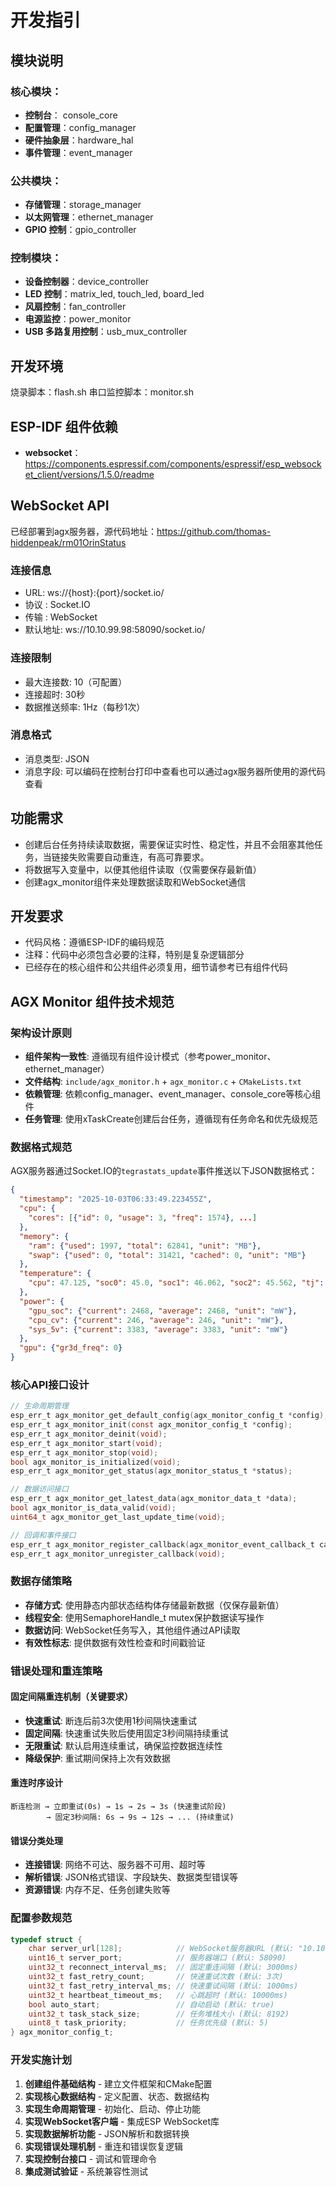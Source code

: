 # 开发指引

## 模块说明

### 核心模块：

- **控制台**： console_core
- **配置管理**：config_manager
- **硬件抽象层**：hardware_hal
- **事件管理**：event_manager

### 公共模块：

- **存储管理**：storage_manager
- **以太网管理**：ethernet_manager
- **GPIO 控制**：gpio_controller

### 控制模块：

- **设备控制器**：device_controller
- **LED 控制**：matrix_led, touch_led, board_led
- **风扇控制**：fan_controller
- **电源监控**：power_monitor
- **USB 多路复用控制**：usb_mux_controller

## 开发环境

烧录脚本：flash.sh
串口监控脚本：monitor.sh

## ESP-IDF 组件依赖

- **websocket**：https://components.espressif.com/components/espressif/esp_websocket_client/versions/1.5.0/readme


## WebSocket API

已经部署到agx服务器，源代码地址：https://github.com/thomas-hiddenpeak/rm01OrinStatus

### 连接信息

- URL: ws://{host}:{port}/socket.io/
- 协议 : Socket.IO
- 传输 : WebSocket
- 默认地址: ws://10.10.99.98:58090/socket.io/

### 连接限制

- 最大连接数: 10（可配置）
- 连接超时: 30秒
- 数据推送频率: 1Hz（每秒1次）

### 消息格式

- 消息类型: JSON
- 消息字段: 可以编码在控制台打印中查看也可以通过agx服务器所使用的源代码查看

## 功能需求

- 创建后台任务持续读取数据，需要保证实时性、稳定性，并且不会阻塞其他任务，当链接失败需要自动重连，有高可靠要求。
- 将数据写入变量中，以便其他组件读取（仅需要保存最新值）
- 创建agx_monitor组件来处理数据读取和WebSocket通信

## 开发要求

- 代码风格：遵循ESP-IDF的编码规范
- 注释：代码中必须包含必要的注释，特别是复杂逻辑部分
- 已经存在的核心组件和公共组件必须复用，细节请参考已有组件代码

## AGX Monitor 组件技术规范

### 架构设计原则

- **组件架构一致性**: 遵循现有组件设计模式（参考power_monitor、ethernet_manager）
- **文件结构**: `include/agx_monitor.h` + `agx_monitor.c` + `CMakeLists.txt`
- **依赖管理**: 依赖config_manager、event_manager、console_core等核心组件
- **任务管理**: 使用xTaskCreate创建后台任务，遵循现有任务命名和优先级规范

### 数据格式规范

AGX服务器通过Socket.IO的`tegrastats_update`事件推送以下JSON数据格式：

```json
{
  "timestamp": "2025-10-03T06:33:49.223455Z",
  "cpu": {
    "cores": [{"id": 0, "usage": 3, "freq": 1574}, ...]
  },
  "memory": {
    "ram": {"used": 1997, "total": 62841, "unit": "MB"},
    "swap": {"used": 0, "total": 31421, "cached": 0, "unit": "MB"}
  },
  "temperature": {
    "cpu": 47.125, "soc0": 45.0, "soc1": 46.062, "soc2": 45.562, "tj": 47.125
  },
  "power": {
    "gpu_soc": {"current": 2468, "average": 2468, "unit": "mW"},
    "cpu_cv": {"current": 246, "average": 246, "unit": "mW"},
    "sys_5v": {"current": 3383, "average": 3383, "unit": "mW"}
  },
  "gpu": {"gr3d_freq": 0}
}
```

### 核心API接口设计

```c
// 生命周期管理
esp_err_t agx_monitor_get_default_config(agx_monitor_config_t *config);
esp_err_t agx_monitor_init(const agx_monitor_config_t *config);
esp_err_t agx_monitor_deinit(void);
esp_err_t agx_monitor_start(void);
esp_err_t agx_monitor_stop(void);
bool agx_monitor_is_initialized(void);
esp_err_t agx_monitor_get_status(agx_monitor_status_t *status);

// 数据访问接口
esp_err_t agx_monitor_get_latest_data(agx_monitor_data_t *data);
bool agx_monitor_is_data_valid(void);
uint64_t agx_monitor_get_last_update_time(void);

// 回调和事件接口
esp_err_t agx_monitor_register_callback(agx_monitor_event_callback_t callback, void *user_data);
esp_err_t agx_monitor_unregister_callback(void);
```

### 数据存储策略

- **存储方式**: 使用静态内部状态结构体存储最新数据（仅保存最新值）
- **线程安全**: 使用SemaphoreHandle_t mutex保护数据读写操作
- **数据访问**: WebSocket任务写入，其他组件通过API读取
- **有效性标志**: 提供数据有效性检查和时间戳验证

### 错误处理和重连策略

#### 固定间隔重连机制（关键要求）
- **快速重试**: 断连后前3次使用1秒间隔快速重试
- **固定间隔**: 快速重试失败后使用固定3秒间隔持续重试
- **无限重试**: 默认启用连续重试，确保监控数据连续性
- **降级保护**: 重试期间保持上次有效数据

#### 重连时序设计
```
断连检测 → 立即重试(0s) → 1s → 2s → 3s (快速重试阶段)
        → 固定3秒间隔: 6s → 9s → 12s → ... (持续重试)
```

#### 错误分类处理
- **连接错误**: 网络不可达、服务器不可用、超时等
- **解析错误**: JSON格式错误、字段缺失、数据类型错误等
- **资源错误**: 内存不足、任务创建失败等

### 配置参数规范

```c
typedef struct {
    char server_url[128];            // WebSocket服务器URL (默认: "10.10.99.98")
    uint16_t server_port;            // 服务器端口 (默认: 58090)
    uint32_t reconnect_interval_ms;  // 固定重连间隔 (默认: 3000ms)
    uint32_t fast_retry_count;       // 快速重试次数 (默认: 3次)
    uint32_t fast_retry_interval_ms; // 快速重试间隔 (默认: 1000ms)
    uint32_t heartbeat_timeout_ms;   // 心跳超时 (默认: 10000ms)
    bool auto_start;                 // 自动启动 (默认: true)
    uint32_t task_stack_size;        // 任务堆栈大小 (默认: 8192)
    uint8_t task_priority;           // 任务优先级 (默认: 5)
} agx_monitor_config_t;
```

### 开发实施计划

1. **创建组件基础结构** - 建立文件框架和CMake配置
2. **实现核心数据结构** - 定义配置、状态、数据结构
3. **实现生命周期管理** - 初始化、启动、停止功能
4. **实现WebSocket客户端** - 集成ESP WebSocket库
5. **实现数据解析功能** - JSON解析和数据转换
6. **实现错误处理机制** - 重连和错误恢复逻辑
7. **实现控制台接口** - 调试和管理命令
8. **集成测试验证** - 系统兼容性测试

